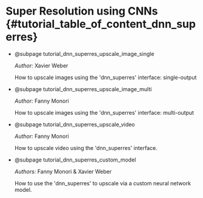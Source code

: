 Super Resolution using CNNs {#tutorial_table_of_content_dnn_superres}
============================

-   @subpage tutorial_dnn_superres_upscale_image_single

    *Author:* Xavier Weber

    How to upscale images using the 'dnn_superres' interface: single-output

-   @subpage tutorial_dnn_superres_upscale_image_multi

    *Author:* Fanny Monori

    How to upscale images using the 'dnn_superres' interface: multi-output

-   @subpage tutorial_dnn_superres_upscale_video

    *Author:* Fanny Monori

    How to upscale video using the 'dnn_superres' interface.
    
-   @subpage tutorial_dnn_superres_custom_model

    *Authors:* Fanny Monori & Xavier Weber

    How to use the 'dnn_superres' to upscale via a custom neural network model.

